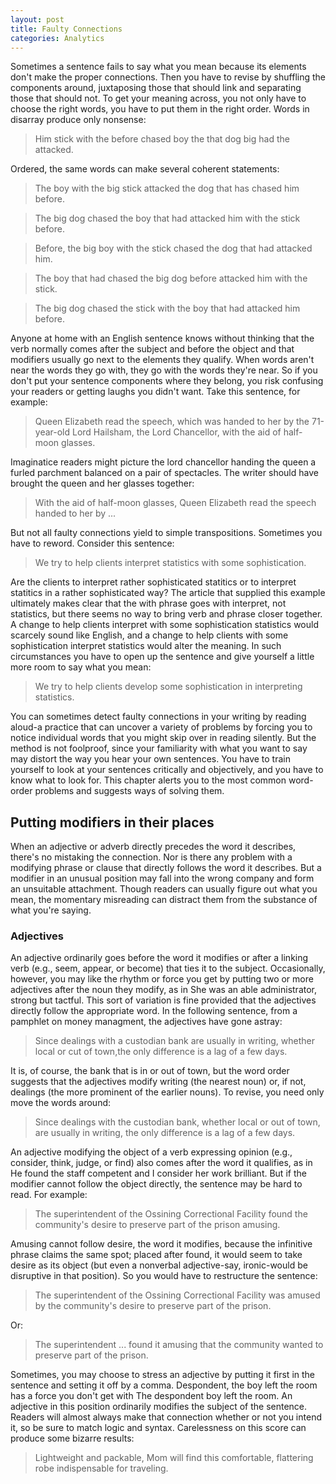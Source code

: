 ```yaml
---
layout: post
title: Faulty Connections
categories: Analytics
---
```


Sometimes a sentence fails to say what you mean because its elements don't make the proper connections. Then you have to revise by shuffling the components around, juxtaposing those that should link and separating those that should not. To get your meaning across, you not only have to choose the right words, you have to put them in the right order. Words in disarray produce only nonsense:

> Him stick with the before chased boy the that dog big had the attacked.

Ordered, the same words can make several coherent statements:

> The boy with the big stick attacked the dog that has chased him before.

> The big dog chased the boy that had attacked him with the stick before.

> Before, the big boy with the stick chased the dog that had attacked him.

> The boy that had chased the big dog before attacked him with the stick.

> The big dog chased the stick with the boy that had attacked him before.

Anyone at home with an English sentence knows without thinking that the verb normally comes after the subject and before the object and that modifiers usually go next to the elements they qualify. When words aren't near the words they go with, they go with the words they're near. So if you don't put your sentence components where they belong, you risk confusing your readers or getting laughs you didn't want. Take this sentence, for example:

> Queen Elizabeth read the speech, which was handed to her by the 71-year-old Lord Hailsham, the Lord Chancellor, with the aid of half-moon glasses.

Imaginatice readers might picture the lord chancellor handing the queen a furled parchment balanced on a pair of spectacles. The writer should have brought the queen and her glasses together:

> With the aid of half-moon glasses, Queen Elizabeth read the speech handed to her by ...

But not all faulty connections yield to simple transpositions. Sometimes you have to reword. Consider this sentence:

> We try to help clients interpret statistics with some sophistication.

Are the clients to interpret rather sophisticated statitics or to interpret statitics in a rather sophisticated way? The article that supplied this example ultimately makes clear that the with phrase goes with interpret, not statistics, but there seems no way to bring verb and phrase closer together. A change to help clients interpret with some sophistication statistics would scarcely sound like English, and a change to help clients with some sophistication interpret statistics would alter the meaning. In such circumstances you have to open up the sentence and give yourself a little more room to say what you mean:

> We try to help clients develop some sophistication in interpreting statistics.

You can sometimes detect faulty connections in your writing by reading aloud-a practice that can uncover a variety of problems by forcing you to notice individual words that you might skip over in reading silently. But the method is not foolproof, since your familiarity with what you want to say may distort the way you hear your own sentences. You have to train yourself to look at your sentences critically and objectively, and you have to know what to look for. This chapter alerts you to the most common word-order problems and suggests ways of solving them.

## Putting modifiers in their places

When an adjective or adverb directly precedes the word it describes, there's no mistaking the connection. Nor is there any problem with a modifying phrase or clause that directly follows the word it describes. But a modifier in an unusual position may fall into the wrong company and form an unsuitable attachment. Though readers can usually figure out what you mean, the momentary misreading can distract them from the substance of what you're saying.

### Adjectives

An adjective ordinarily goes before the word it modifies or after a linking verb (e.g., seem, appear, or become) that ties it to the subject. Occasionally, however, you may like the rhythm or force you get by putting two or more adjectives after the noun they modify, as in She was an able administrator, strong but tactful. This sort of variation is fine provided that the adjectives directly follow the appropriate word. In the following sentence, from a pamphlet on money managment, the adjectives have gone astray:

> Since dealings with a custodian bank are usually in writing, whether local or cut of town,the only difference is a lag of a few days.

It is, of course, the bank that is in or out of town, but the word order suggests that the adjectives modify writing (the nearest noun) or, if not, dealings (the more prominent of the earlier nouns). To revise, you need only move the words around:

> Since dealings with the custodian bank, whether local or out of town, are usually in writing, the only difference is a lag of a few days.

An adjective modifying the object of a verb expressing opinion (e.g., consider, think, judge, or find) also comes after the word it qualifies, as in He found the staff competent and I consider her work brilliant. But if the modifier cannot follow the object directly, the sentence may be hard to read. For example:

> The superintendent of the Ossining Correctional Facility found the community's desire to preserve part of the prison amusing.

Amusing cannot follow desire, the word it modifies, because the infinitive phrase claims the same spot; placed after found, it would seem to take desire as its object (but even a nonverbal adjective-say, ironic-would be disruptive in that position). So you would have to restructure the sentence:

> The superintendent of the Ossining Correctional Facility was amused by the community's desire to preserve part of the prison.

Or:

> The superintendent ... found it amusing that the community wanted to preserve part of the prison.

Sometimes, you may choose to stress an adjective by putting it first in the sentence and setting it off by a comma. Despondent, the boy left the room has a force you don't get with The despondent boy left the room. An adjective in this position ordinarily modifies the subject of the sentence. Readers will almost always make that connection whether or not you intend it, so be sure to match logic and syntax. Carelessness on this score can produce some bizarre results:

> Lightweight and packable, Mom will find this comfortable, flattering robe indispensable for traveling.
